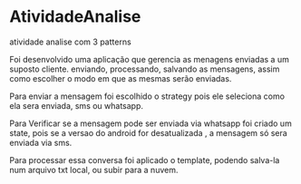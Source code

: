 # AtividadeAnalise
atividade analise com 3 patterns

Foi desenvolvido uma aplicação que  gerencia as menagens enviadas a um suposto cliente.
enviando, processando, salvando as mensagens, assim como escolher o modo em que as mesmas serão enviadas.

Para enviar a mensagem foi escolhido o strategy pois ele seleciona como ela sera enviada, sms ou whatsapp.

Para Verificar se a mensagem pode ser enviada via whatsapp foi criado um state, pois se a versao do android for desatualizada , a mensagem só sera enviada via sms.

Para processar essa conversa foi aplicado o template, podendo salva-la num arquivo txt local, ou subir para a nuvem.



